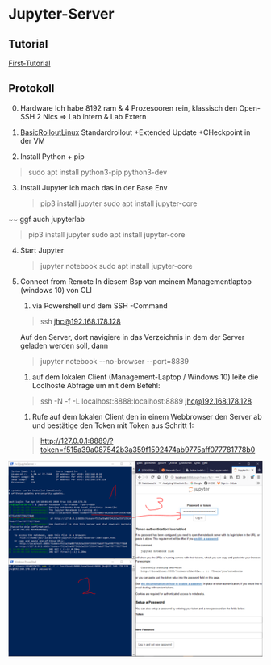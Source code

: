 # Jupyter-Server

## Tutorial
[First-Tutorial](https://www.digitalocean.com/community/tutorials/how-to-set-up-jupyter-notebook-with-python-3-on-ubuntu-18-04)

## Protokoll
0. Hardware
Ich habe 8192 ram & 4 Prozesooren rein, klassisch den Open-SSH
2 Nics => Lab intern & Lab Extern

1. [BasicRolloutLinux](../RolloutUbunutServerOnHyperV/RolloutUbuntuServerHyperV.md)
Standardrollout +Extended Update +CHeckpoint in der VM

2. Install Python + pip
>sudo apt install python3-pip python3-dev

3. Install Jupyter 
   ich mach das in der Base Env
   >pip3 install jupyter
   >sudo apt install jupyter-core
 
 ~~ ggf auch jupyterlab
 >pip3 install jupyter
 >sudo apt install jupyter-core

4. Start Jupyter
   > jupyter notebook
   sudo apt install jupyter-core



5. Connect from Remote
   In diesem Bsp von meinem Managementlaptop (windows 10) von CLI
   1. via Powershell und dem SSH -Command
    >ssh jhc@192.168.178.128  

    Auf den Server, dort navigiere in das Verzeichnis in dem der Server geladen werden soll, dann

    >jupyter notebook --no-browser --port=8889

    1. auf dem lokalen Client (Management-Laptop / Windows 10) leite die Loclhoste Abfrage um mit dem Befehl: 
    > ssh -N -f -L localhost:8888:localhost:8889 jhc@192.168.178.128 

    1. Rufe auf dem lokalen Client den in einem Webbrowser den Server ab und bestätige den Token mit Token aus Schritt 1: 
    > http://127.0.0.1:8889/?token=f515a39a087542b3a359f1592474ab9775aff077781778b0

![](imgs/2020-04-14-18-14-33.png)
